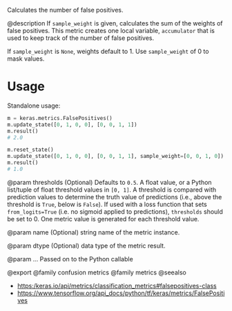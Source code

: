 Calculates the number of false positives.

@description
If `sample_weight` is given, calculates the sum of the weights of
false positives. This metric creates one local variable, `accumulator`
that is used to keep track of the number of false positives.

If `sample_weight` is `None`, weights default to 1.
Use `sample_weight` of 0 to mask values.

# Usage
Standalone usage:

```python
m = keras.metrics.FalsePositives()
m.update_state([0, 1, 0, 0], [0, 0, 1, 1])
m.result()
# 2.0
```

```python
m.reset_state()
m.update_state([0, 1, 0, 0], [0, 0, 1, 1], sample_weight=[0, 0, 1, 0])
m.result()
# 1.0
```

@param thresholds
(Optional) Defaults to `0.5`. A float value, or a Python
list/tuple of float threshold values in `[0, 1]`. A threshold is
compared with prediction values to determine the truth value of
predictions (i.e., above the threshold is `True`, below is `False`).
If used with a loss function that sets `from_logits=True` (i.e. no
sigmoid applied to predictions), `thresholds` should be set to 0.
One metric value is generated for each threshold value.

@param name
(Optional) string name of the metric instance.

@param dtype
(Optional) data type of the metric result.

@param ...
Passed on to the Python callable

@export
@family confusion metrics
@family metrics
@seealso
+ <https:/keras.io/api/metrics/classification_metrics#falsepositives-class>
+ <https://www.tensorflow.org/api_docs/python/tf/keras/metrics/FalsePositives>

